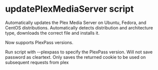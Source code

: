 # updatePlexMediaServer script

Automatically updates the Plex Media Server on Ubuntu, Fedora, and CentOS distributions. Automatically detects distribution and architecture type, downloads the correct file and installs it.

Now supports PlexPass versions.

Run script with --plexpass to specify the PlexPass version. 
Will not save password as cleartext. Only saves the returned cookie to be used on subsequent requests from plex

